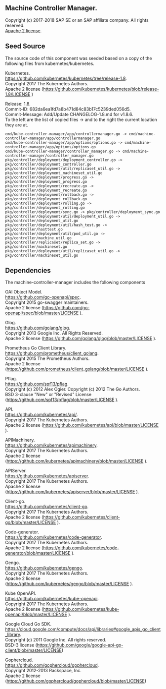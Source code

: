 ## Machine Controller Manager.  
Copyright (c) 2017-2018 SAP SE or an SAP affiliate company. All rights reserved.      
[Apache 2 license](./LICENSE.md ).   

## Seed Source

The source code of this component was seeded based on a copy of the following files from kubernetes/kubernetes. 

Kubernetes.  
https://github.com/kubernetes/kubernetes/tree/release-1.8.  
Copyright 2017 The Kubernetes Authors.   
Apache 2 license (https://github.com/kubernetes/kubernetes/blob/release-1.8/LICENSE )

Release: 1.8.   
Commit-ID: 682da6ea1fd7a8b471d84c83b17c5239ded056d5.    
Commit-Message:  Add/Update CHANGELOG-1.8.md for v1.8.6.     
To the left are the list of copied files -> and to the right the current location they are at.  

	cmd/kube-controller-manager/app/controllermanager.go -> cmd/machine-controller-manager/app/controllermanager.go
	cmd/kube-controller-manager/app/options/options.go -> cmd/machine-controller-manager/app/options/options.go
	cmd/kube-controller-manager/controller_manager.go -> cmd/machine-controller-manager/controller_manager.go
	pkg/controller/deployment/deployment_controller.go -> pkg/controller/deployment_controller.go
	pkg/controller/deployment/util/replicaset_util.go -> pkg/controller/deployment_machineset_util.go
	pkg/controller/deployment/progress.go -> pkg/controller/deployment_progress.go
	pkg/controller/deployment/recreate.go -> pkg/controller/deployment_recreate.go
	pkg/controller/deployment/rollback.go -> pkg/controller/deployment_rollback.go
	pkg/controller/deployment/rolling.go -> pkg/controller/deployment_rolling.go
	pkg/controller/deployment/sync.go -> pkg/controller/deployment_sync.go
	pkg/controller/deployment/util/deployment_util.go -> pkg/controller/deployment_util.go
	pkg/controller/deployment/util/hash_test.go -> pkg/controller/hasttest.go
	pkg/controller/deployment/util/pod_util.go -> pkg/controller/machine_util.go
	pkg/controller/replicaset/replica_set.go -> pkg/controller/machineset.go
	pkg/controller/deployment/util/replicaset_util.go -> pkg/controller/machineset_util.go

## Dependencies

The machine-controller-manager includes the following components

OAI Object Model.   
https://github.com/go-openapi/spec.  
Copyright 2015 go-swagger maintainers.  
Apache 2 license (https://github.com/go-openapi/spec/blob/master/LICENSE ).  

Glog.  
https://github.com/golang/glog.  
Copyright 2013 Google Inc. All Rights Reserved.  
Apache 2 license (https://github.com/golang/glog/blob/master/LICENSE ).  

Prometheus Go Client Library.  
https://github.com/prometheus/client_golang.  
Copyright 2015 The Prometheus Authors.  
Apache 2 license (https://github.com/prometheus/client_golang/blob/master/LICENSE ).  

Pflag.   
https://github.com/spf13/pflag.  
Copyright (c) 2012 Alex Ogier. Copyright (c) 2012 The Go Authors.   
BSD 3-clause "New" or "Revised" License (https://github.com/spf13/pflag/blob/master/LICENSE ).  

API.  
https://github.com/kubernetes/api/.  
Copyright 2017 The Kubernetes Authors.   
Apache 2 license (https://github.com/kubernetes/api/blob/master/LICENSE ).  

APIMachinery.  
https://github.com/kubernetes/apimachinery.  
Copyright 2017 The Kubernetes Authors.      
Apache 2 license (https://github.com/kubernetes/apimachinery/blob/master/LICENSE ).  

APIServer.  
https://github.com/kubernetes/apiserver.  
Copyright 2017 The Kubernetes Authors.   
Apache 2 license (https://github.com/kubernetes/apiserver/blob/master/LICENSE ).  

Client-go.  
https://github.com/kubernetes/client-go.  
Copyright 2017 The Kubernetes Authors.   
Apache 2 license (https://github.com/kubernetes/client-go/blob/master/LICENSE ).  

Code-generator.  
https://github.com/kubernetes/code-generator.  
Copyright 2017 The Kubernetes Authors.   
Apache 2 license (https://github.com/kubernetes/code-generator/blob/master/LICENSE ).  

Gengo.  
https://github.com/kubernetes/gengo.  
Copyright 2017 The Kubernetes Authors.   
Apache 2 license (https://github.com/kubernetes/gengo/blob/master/LICENSE ).   

Kube OpenAPI.  
https://github.com/kubernetes/kube-openapi.  
Copyright 2017 The Kubernetes Authors.   
Apache 2 license (https://github.com/kubernetes/kube-openapi/blob/master/LICENSE ).  

Google Cloud Go SDK.  
https://cloud.google.com/compute/docs/api/libraries#google_apis_go_client_library.  
Copyright (c) 2011 Google Inc. All rights reserved.  
BSD-3 license (https://github.com/google/google-api-go-client/blob/master/LICENSE)  

Gophercloud.  
https://github.com/gophercloud/gophercloud.  
Copyright 2012-2013 Rackspace, Inc.  
Apache 2 license (https://github.com/gophercloud/gophercloud/blob/master/LICENSE)  

